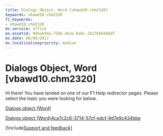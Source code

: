```yaml
---
title: Dialogs Object, Word [vbawd10.chm2320]
keywords: vbawd10.chm2320
f1_keywords:
- vbawd10.chm2320
ms.service: office
ms.assetid: 94bab94a-759b-4b1e-8a8c-2b276b6488df
ms.date: 06/08/2017
ms.localizationpriority: medium
---
```



# Dialogs Object, Word [vbawd10.chm2320]

Hi there! You have landed on one of our F1 Help redirector pages. Please select the topic you were looking for below.

[Dialogs object (Word)](https://msdn.microsoft.com/library/8dfa5d8a-bb81-1cdd-853b-3acf9db70aa9%28Office.15%29.aspx)

[Dialogs object (Word)4ca7c2c6-3714-57cf-edcf-9d7e9c434bbe](https://msdn.microsoft.com/library/4ca7c2c6-3714-57cf-edcf-9d7e9c434bbe%28Office.15%29.aspx)

[!include[Support and feedback](~/includes/feedback-boilerplate.md)]